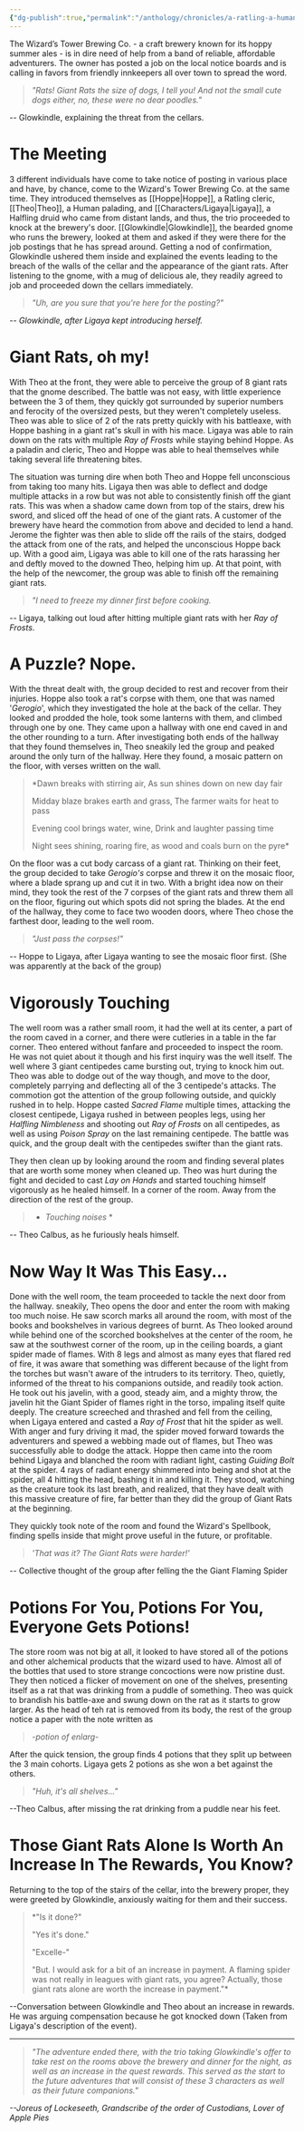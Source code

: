 ```yaml
---
{"dg-publish":true,"permalink":"/anthology/chronicles/a-ratling-a-human-and-a-halfling-walk-into-a-bar/a-ratling-a-human-and-a-halfling-walked-into-a-bar/","tags":["gardenEntry"]}
---
```



The Wizard’s Tower Brewing Co. - a craft brewery known for its hoppy summer ales - is in dire need of help from a band of reliable, affordable adventurers. The owner has posted a job on the local notice boards and is calling in favors from friendly innkeepers all over town to spread the word.

> *"Rats! Giant Rats the size of dogs, I tell you! And not the small cute dogs either, no, these were no dear poodles."*

-- Glowkindle, explaining the threat from the cellars.
# The Meeting
3 different individuals  have come to take notice of posting in various place and have, by chance, come to the Wizard's Tower Brewing Co. at the same time. They introduced themselves  as [[Hoppe\|Hoppe]], a Ratling cleric, [[Theo\|Theo]], a Human palading, and [[Characters/Ligaya\|Ligaya]], a Halfling druid who came from distant lands, and thus, the trio proceeded to knock at the brewery's door. [[Glowkindle\|Glowkindle]], the bearded gnome who runs the brewery, looked at them and asked if they were there for the job postings that he has spread around. Getting a nod of confirmation, Glowkindle ushered them inside and explained the events leading to the breach of the walls of the cellar and the appearance of the giant rats. After listening to the gnome, with a mug of delicious ale, they readily agreed to job and proceeded down the cellars immediately. 

> *"Uh, are you sure that you're here for the posting?"* 

-- *Glowkindle, after Ligaya kept introducing herself.*

# Giant Rats, oh my!
With Theo at the front, they were able to perceive the group of 8 giant rats that the gnome described. The battle was not easy, with little experience between the 3 of them, they quickly got surrounded by superior numbers and ferocity of the oversized pests, but they weren't completely useless. Theo was able to slice of 2 of the rats pretty quickly with his battleaxe, with Hoppe bashing in a giant rat's skull in with his mace. Ligaya was able to rain down on the rats with multiple *Ray of Frosts* while staying behind Hoppe. As a paladin and cleric, Theo and Hoppe was able to heal themselves while taking several life threatening bites. 

The situation was turning dire when both Theo and Hoppe fell unconscious from taking too many hits. Ligaya then was able to deflect and dodge multiple attacks in a row but was not able to consistently finish off the giant rats. This was when a shadow came down from top of the stairs, drew his sword, and sliced off the head of one of the giant rats. A customer of the brewery have heard the commotion from above and decided to lend a hand. Jerome the fighter was then able to slide off the rails of the stairs, dodged the attack from one of the rats, and helped the unconscious Hoppe back up. With a good aim, Ligaya was able to kill one of the rats harassing her and deftly moved to the downed Theo, helping him up.  At that point, with the help of the newcomer, the group was able to finish off the remaining giant rats.

> *"I need to freeze my dinner first before cooking.*

-- Ligaya, talking out loud after hitting multiple giant rats with her *Ray of Frosts*.

# A Puzzle? Nope.
With the threat dealt with, the group decided to rest and recover from their injuries. Hoppe also took a rat's corpse with them, one that was named '*Gerogio*', which they investigated the hole at the back of the cellar. They looked and prodded the hole, took some lanterns with them, and climbed through one by one. They came upon a hallway with one end caved in and the other rounding to a turn. After investigating both ends of the hallway that they found themselves in, Theo sneakily led the group and peaked around the only turn of the hallway.  Here they found, a mosaic pattern on the floor, with verses written on the wall.

> *Dawn breaks with stirring air, As sun shines down on new day fair
> 
> Midday blaze brakes earth and grass, The farmer waits for heat to pass
> 
> Evening cool brings water, wine, Drink and laughter passing time
> 
> Night sees shining, roaring fire, as wood and coals burn on the pyre*

On the floor was a cut body carcass of a giant rat. Thinking on their feet, the group decided to take *Gerogio's* corpse and threw it on the mosaic floor, where a blade sprang up and cut it in two. With a bright idea now on their mind, they took the rest of the 7 corpses of the giant rats and threw them all on the floor, figuring out which spots did not spring the blades. At the end of the hallway, they come to face two wooden doors, where Theo chose the farthest door, leading to the well room. 

> *"Just pass the corpses!"*

-- Hoppe to Ligaya, after Ligaya wanting to see the mosaic floor first. (She was apparently at the back of the group)

# Vigorously Touching
The well room was a rather small room, it had the well at its center, a part of the room caved in a corner, and there were cutleries in a table in the far corner. Theo entered without fanfare and proceeded to inspect the room. He was not quiet about it though and his first inquiry was the well itself. The well where 3 giant centipedes came bursting out, trying to knock him out. Theo was able to dodge out of the way though, and move to the door, completely parrying and deflecting all of the 3 centipede's attacks. The commotion got the attention of the group following outside, and quickly rushed in to help. Hoppe casted *Sacred Flame* multiple times, attacking the closest centipede, Ligaya rushed in between peoples legs, using her *Halfling Nimbleness* and shooting out *Ray of Frosts* on all centipedes, as well as using *Poison Spray* on the last remaining centipede. The battle was quick, and the group dealt with the centipedes swifter than the giant rats. 

They then clean up by looking around the room and finding several plates that are worth some money when cleaned up. Theo was hurt during the fight and decided to cast *Lay on Hands* and started touching himself vigorously as he healed himself. In a corner of the room. Away from the direction of the rest of the group.

> * *Touching noises* *

-- Theo Calbus, as he furiously heals himself.

# Now Way It Was This Easy...
Done with the well room, the team proceeded to tackle the next door from the hallway. sneakily, Theo opens the door and enter the room with making too much noise. He saw scorch marks all around the room, with most of the books and bookshelves in various degrees of burnt. As Theo looked around while behind one of the scorched bookshelves at the center of the room, he saw at the southwest corner of the room, up in the ceiling boards, a giant spider made of flames. With 8 legs and almost as many eyes that flared red of fire, it was aware that something was different because of the light from the torches but wasn't aware of the intruders to its territory. Theo, quietly, informed of the threat to his companions outside, and readily took action. He took out his javelin, with a good, steady aim, and a mighty throw, the javelin hit the Giant Spider of flames right in the torso, impaling itself quite deeply. The creature screeched and thrashed and fell from the ceiling, when Ligaya entered and casted a *Ray of Frost* that hit the spider as well. With anger and fury driving it mad, the spider moved forward towards the adventurers and spewed a webbing made out of flames, but Theo was successfully able to dodge the attack. Hoppe then came into the room behind Ligaya and blanched the room with radiant light, casting *Guiding Bolt* at the spider. 4 rays of radiant energy shimmered into being and shot at the spider, all 4 hitting the head, bashing it in and killing it. They stood, watching as the creature took its last breath, and realized, that they have dealt with this massive creature of fire, far better than they did the group of Giant Rats at the beginning.

They quickly took note of the room and found the Wizard's Spellbook, finding spells inside that might prove useful in the future, or profitable.

> *'That was it? The Giant Rats were harder!'*

-- Collective thought of the group after felling the the Giant Flaming Spider

# Potions For You, Potions For You, Everyone Gets Potions!
The store room was not big at all, it looked to have stored all of the potions and other alchemical products that the wizard used to have. Almost all of the bottles that used to store strange concoctions were now pristine dust. They then noticed a flicker of movement on one of the shelves, presenting itself as a rat that was drinking from a puddle of something. Theo was quick to brandish his battle-axe and swung down on the rat as it starts to grow larger. As the head of teh rat is removed from its body, the rest of the group notice a paper with the note written as

> *-potion of enlarg-*

After the quick tension, the group finds 4 potions that they split up between the 3 main cohorts. Ligaya gets 2 potions as she won a bet against the others.

> *"Huh, it's all shelves..."*

--Theo Calbus, after missing the rat drinking from a puddle near his feet.

# Those Giant Rats Alone Is Worth An Increase In The Rewards, You Know?
Returning to the top of the stairs of the cellar, into the brewery proper, they were greeted by Glowkindle, anxiously waiting for them and their success. 

> *"Is it done?"
> 
> "Yes it's done."
> 
> "Excelle-"
> 
> "But. I would ask for a bit of an increase in payment. A flaming spider was not really in leagues with giant rats, you agree? Actually, those giant rats alone are worth the increase in payment."*

--Conversation between Glowkindle and Theo about an increase in rewards. He was arguing compensation because he got knocked down (Taken from Ligaya's description of the event).





-------------------------------------------------------------------------


> *"The adventure ended there, with the trio taking Glowkindle's offer to take rest on the rooms above the brewery and dinner for the night, as well as an increase in the quest rewards. This served as the start to the future adventures that will consist of these 3 characters as well as their future companions."*

*--Joreus of Lockeseeth, Grandscribe of the order of Custodians, Lover of Apple Pies*